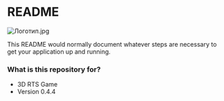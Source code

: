 # README #
![Логотип.jpg](https://bitbucket.org/repo/pApxyd/images/2447943745-%D0%9B%D0%BE%D0%B3%D0%BE%D1%82%D0%B8%D0%BF.jpg)

This README would normally document whatever steps are necessary to get your application up and running.

### What is this repository for? ###

* 3D RTS Game 
* Version 0.4.4